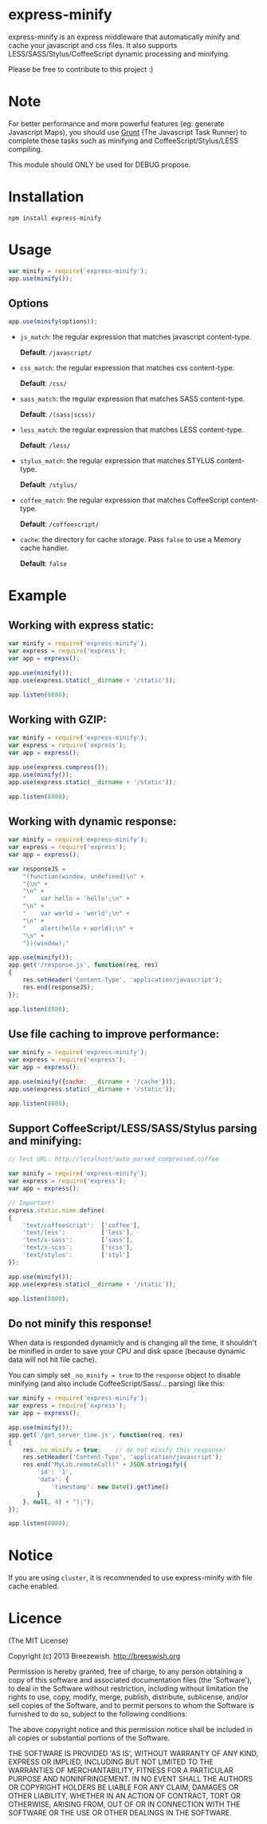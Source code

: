 express-minify
==============

express-minify is an express middleware that automatically minify and cache your javascript and css files. It also supports LESS/SASS/Stylus/CoffeeScript dynamic processing and minifying.

Please be free to contribute to this project :)

# Note

For better performance and more powerful features (eg: generate Javascript Maps), you should use [Grunt](http://gruntjs.com/) (The Javascript Task Runner)
to complete these tasks such as minifying and CoffeeScript/Stylus/LESS compiling.

This module should ONLY be used for DEBUG propose.

# Installation

```
npm install express-minify
```

# Usage

```javascript
var minify = require('express-minify');
app.use(minify());
```

## Options

```javascript
app.use(minify(options));
```

- `js_match`: the regular expression that matches javascript content-type.

  **Default**: `/javascript/`
  
- `css_match`: the regular expression that matches css content-type.

  **Default**: `/css/`

- `sass_match`: the regular expression that matches SASS content-type.

  **Default**: `/(sass|scss)/`

- `less_match`: the regular expression that matches LESS content-type.

  **Default**: `/less/`

- `stylus_match`: the regular expression that matches STYLUS content-type.

  **Default**: `/stylus/`

- `coffee_match`: the regular expression that matches CoffeeScript content-type.

  **Default**: `/coffeescript/`

- `cache`: the directory for cache storage. Pass `false` to use a Memory cache handler.

  **Default**: `false`
  
# Example

## Working with express static:

```javascript
var minify = require('express-minify');
var express = require('express');
var app = express();

app.use(minify());
app.use(express.static(__dirname + '/static'));

app.listen(8080);
```

## Working with GZIP:

```javascript
var minify = require('express-minify');
var express = require('express');
var app = express();

app.use(express.compress());
app.use(minify());
app.use(express.static(__dirname + '/static'));

app.listen(8080);
```

## Working with dynamic response:

```javascript
var minify = require('express-minify');
var express = require('express');
var app = express();

var responseJS = 
    "(function(window, undefined)\n" +
    "{\n" +
    "\n" +
    "    var hello = 'hello';\n" +
    "\n" +
    "    var world = 'world';\n" +
    "\n" +
    "    alert(hello + world);\n" +
    "\n" +
    "})(window);"

app.use(minify());
app.get('/response.js', function(req, res)
{
    res.setHeader('Content-Type', 'application/javascript');
    res.end(responseJS);
});

app.listen(8080);
```

## Use file caching to improve performance:

```javascript
var minify = require('express-minify');
var express = require('express');
var app = express();

app.use(minify({cache: __dirname + '/cache'}));
app.use(express.static(__dirname + '/static'));

app.listen(8080);
```

## Support CoffeeScript/LESS/SASS/Stylus parsing and minifying:

```javascript
// Test URL: http://localhost/auto_parsed_compressed.coffee

var minify = require('express-minify');
var express = require('express');
var app = express();

// Important!
express.static.mime.define(
{
    'text/coffeescript':  ['coffee'],
    'text/less':          ['less'],
    'text/x-sass':        ['sass'],
    'text/x-scss':        ['scss'],
    'text/stylus':        ['styl']
});

app.use(minify());
app.use(express.static(__dirname + '/static'));

app.listen(8080);
```

## Do not minify this response!

When data is responded dynamicly and is changing all the time, it shouldn't be minified in order to save your CPU and disk space
(because dynamic data will not hit file cache).

You can simply set `_no_minify = true` to the `response` object to disable minifying (and also include CoffeeScript/Sass/... parsing) like this:

```javascript
var minify = require('express-minify');
var express = require('express');
var app = express();

app.use(minify());
app.get('/get_server_time.js', function(req, res)
{
    res._no_minify = true;    // do not minify this response!
    res.setHeader('Content-Type', 'application/javascript');
    res.end("MyLib.remoteCall(" + JSON.stringify({
        'id': '1',
        'data': {
            'timestamp': new Date().getTime()
        }
    }, null, 4) + ");");
});

app.listen(8080);
```

# Notice

If you are using `cluster`, it is recommended to use express-minify with file cache enabled.

# Licence

(The MIT License)

Copyright (c) 2013 Breezewish. <http://breeswish.org>

Permission is hereby granted, free of charge, to any person obtaining a copy of this software and associated documentation files (the 'Software'), to deal in the Software without restriction, including without limitation the rights to use, copy, modify, merge, publish, distribute, sublicense, and/or sell copies of the Software, and to permit persons to whom the Software is furnished to do so, subject to the following conditions:

The above copyright notice and this permission notice shall be included in all copies or substantial portions of the Software.

THE SOFTWARE IS PROVIDED 'AS IS', WITHOUT WARRANTY OF ANY KIND, EXPRESS OR IMPLIED, INCLUDING BUT NOT LIMITED TO THE WARRANTIES OF MERCHANTABILITY, FITNESS FOR A PARTICULAR PURPOSE AND NONINFRINGEMENT. IN NO EVENT SHALL THE AUTHORS OR COPYRIGHT HOLDERS BE LIABLE FOR ANY CLAIM, DAMAGES OR OTHER LIABILITY, WHETHER IN AN ACTION OF CONTRACT, TORT OR OTHERWISE, ARISING FROM, OUT OF OR IN CONNECTION WITH THE SOFTWARE OR THE USE OR OTHER DEALINGS IN THE SOFTWARE.